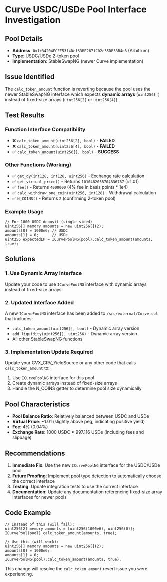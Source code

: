 # Curve USDC/USDe Pool Interface Investigation

## Pool Details
- **Address**: `0x1c34204FCFE5314Dcf53BE2671C02c35DB58B4e3` (Arbitrum)
- **Type**: USDC/USDe 2-token pool
- **Implementation**: StableSwapNG (newer Curve implementation)

## Issue Identified
The `calc_token_amount` function is reverting because the pool uses the newer StableSwapNG interface which expects **dynamic arrays** (`uint256[]`) instead of fixed-size arrays (`uint256[2]` or `uint256[4]`).

## Test Results

### Function Interface Compatibility
- ❌ `calc_token_amount(uint256[2], bool)` - **FAILED**
- ❌ `calc_token_amount(uint256[4], bool)` - **FAILED**  
- ✅ `calc_token_amount(uint256[], bool)` - **SUCCESS**

### Other Functions (Working)
- ✅ `get_dy(int128, int128, uint256)` - Exchange rate calculation
- ✅ `get_virtual_price()` - Returns `1010482058704836767` (≈1.01)
- ✅ `fee()` - Returns `4000000` (4% fee in basis points * 1e4)
- ✅ `calc_withdraw_one_coin(uint256, int128)` - Withdrawal calculation
- ✅ `N_COINS()` - Returns `2` (confirming 2-token pool)

### Example Usage
```solidity
// For 1000 USDC deposit (single-sided)
uint256[] memory amounts = new uint256[](2);
amounts[0] = 1000e6; // USDC
amounts[1] = 0;      // USDe
uint256 expectedLP = ICurvePoolNG(pool).calc_token_amount(amounts, true);
```

## Solutions

### 1. Use Dynamic Array Interface
Update your code to use `ICurvePoolNG` interface with dynamic arrays instead of fixed-size arrays.

### 2. Updated Interface Added
A new `ICurvePoolNG` interface has been added to `/src/external/Curve.sol` that includes:
- `calc_token_amount(uint256[], bool)` - Dynamic array version
- `add_liquidity(uint256[], uint256)` - Dynamic array version
- All other StableSwapNG functions

### 3. Implementation Update Required
Update your CVX_CRV_YieldSource or any other code that calls `calc_token_amount` to:
1. Use `ICurvePoolNG` interface for this pool
2. Create dynamic arrays instead of fixed-size arrays
3. Handle the N_COINS getter to determine pool size dynamically

## Pool Characteristics
- **Pool Balance Ratio**: Relatively balanced between USDC and USDe
- **Virtual Price**: ~1.01 (slightly above peg, indicating positive yield)
- **Fee**: 4% (0.04%)
- **Exchange Rate**: 1000 USDC ≈ 997.116 USDe (including fees and slippage)

## Recommendations
1. **Immediate Fix**: Use the new `ICurvePoolNG` interface for the USDC/USDe pool
2. **Future Proofing**: Implement pool type detection to automatically choose the correct interface
3. **Testing**: Update integration tests to use the correct interface
4. **Documentation**: Update any documentation referencing fixed-size array interfaces for newer pools

## Code Example
```solidity
// Instead of this (will fail):
uint256[2] memory amounts = [uint256(1000e6), uint256(0)];
ICurvePool(pool).calc_token_amount(amounts, true);

// Use this (will work):
uint256[] memory amounts = new uint256[](2);
amounts[0] = 1000e6;
amounts[1] = 0;
ICurvePoolNG(pool).calc_token_amount(amounts, true);
```

This change will resolve the `calc_token_amount` revert issue you were experiencing.